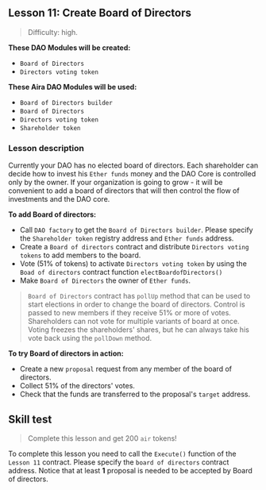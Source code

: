 ## Lesson 11: Create Board of Directors 

> Difficulty: high.

**These DAO Modules will be created:**

- `Board of Directors`
- `Directors voting token`

**These Aira DAO Modules will be used:**

- `Board of Directors builder`
- `Board of Directors`
- `Directors voting token`
- `Shareholder token`

### Lesson description 

Currently your DAO has no elected board of directors. Each shareholder can decide how to invest his `Ether funds` money and the DAO Core is controlled only by the owner. If your organization is going to grow - it will be convenient to add a board of directors that will then control the flow of investments and the DAO core. 

**To add Board of directors:**

- Call `DAO factory` to get the `Board of Directors builder`. Please specify the `Shareholder token` registry address and `Ether funds` address.
- Create a `Board of directors` contract and distribute `Directors voting tokens` to add members to the board.
- Vote (51% of tokens) to activate `Directors voting token` by using the `Boad of directors` contract function `electBoardofDirectors()`
- Make `Board of Directors` the owner of `Ether funds`.

> `Board of Directors` contract has `pollUp` method that can be used to start elections in order to change the board of directors. Control is passed to new members if they receive 51% or more of votes. Shareholders can not vote for multiple variants of board at once. Voting freezes the shareholders' shares, but he can always take his vote back using the `pollDown` method. 

**To try Board of directors in action:**

- Create a new `proposal` request from any member of the board of directors.
- Collect 51% of the directors' votes.
- Check that the funds are transferred to the proposal's `target` address.

## Skill test 

> Complete this lesson and get 200 `air` tokens! 

To complete this lesson you need to call the `Execute()` function of the `Lesson 11` contract. Please specify the `board of directors` contract address. Notice that at least **1** proposal is needed to be accepted by Board of directors.
